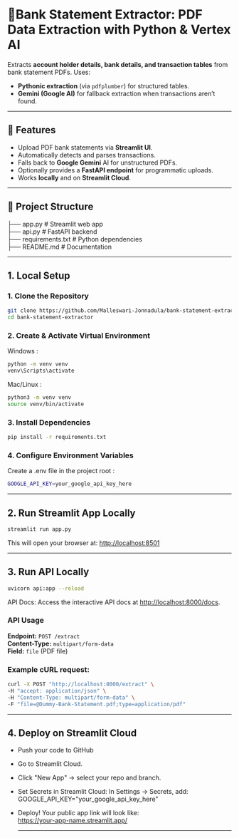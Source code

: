 # 🏦Bank Statement Extractor: PDF Data Extraction with Python & Vertex AI

Extracts **account holder details, bank details, and transaction tables** from bank statement PDFs. 
Uses:
- **Pythonic extraction** (via `pdfplumber`) for structured tables.
- **Gemini (Google AI)** for fallback extraction when transactions aren’t found.

---

## 🚀 Features
- Upload PDF bank statements via **Streamlit UI**.
- Automatically detects and parses transactions.
- Falls back to **Google Gemini** AI for unstructured PDFs.
- Optionally provides a **FastAPI endpoint** for programmatic uploads.
- Works **locally** and on **Streamlit Cloud**.

---

## 📂 Project Structure

├── app.py # Streamlit web app   
├── api.py # FastAPI backend    
├── requirements.txt # Python dependencies   
├── README.md # Documentation

---

## 1. Local Setup
### 1. Clone the Repository
```bash
git clone https://github.com/Malleswari-Jonnadula/bank-statement-extractor.git
cd bank-statement-extractor
```
### 2. Create & Activate Virtual Environment
Windows :
```bash
python -m venv venv
venv\Scripts\activate
```
Mac/Linux :
```bash
python3 -m venv venv
source venv/bin/activate
```
### 3. Install Dependencies
```bash
pip install -r requirements.txt
```
### 4. Configure Environment Variables
Create a .env file in the project root :
```bash
GOOGLE_API_KEY=your_google_api_key_here
```

---

## 2. Run Streamlit App Locally
```bash
streamlit run app.py
```
This will open your browser at:
[http://localhost:8501](http://localhost:8501)

---

## 3. Run API Locally
```bash
uvicorn api:app --reload
```
API Docs:
Access the interactive API docs at [http://localhost:8000/docs](http://localhost:8000/docs).
### API Usage
**Endpoint:** `POST /extract`  
**Content-Type:** `multipart/form-data`  
**Field:** `file` (PDF file)
### Example cURL request:
```bash
curl -X POST "http://localhost:8000/extract" \
-H "accept: application/json" \
-H "Content-Type: multipart/form-data" \
-F "file=@Dummy-Bank-Statement.pdf;type=application/pdf"
```

---

## 4. Deploy on Streamlit Cloud
- Push your code to GitHub
- Go to Streamlit Cloud.
- Click "New App" → select your repo and branch.
- Set Secrets in Streamlit Cloud:
  In Settings → Secrets, add:   
    GOOGLE_API_KEY="your_google_api_key_here"
- Deploy! Your public app link will look like:   
  https://your-app-name.streamlit.app/ 

  ---

  